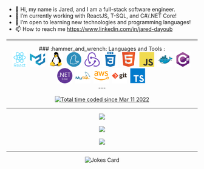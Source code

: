- 👋 Hi, my name is Jared, and I am a full-stack software engineer.
- 👀 I’m currently working with ReactJS, T-SQL, and C#/.NET Core!
- 🌱 I’m open to learning new technologies and programming languages!
- 📫 How to reach me https://www.linkedin.com/in/jared-dayoub
- ---

<div align="center">
### :hammer_and_wrench: Languages and Tools :
<div>   <img src="https://github.com/devicons/devicon/blob/master/icons/react/react-original-wordmark.svg" title="React" alt="React" width="40" height="40"/>&nbsp;  <img src="https://github.com/devicons/devicon/blob/master/icons/materialui/materialui-original.svg" title="Material UI" alt="Material UI" width="40" height="40"/>&nbsp;  <img src="https://github.com/devicons/devicon/blob/master/icons/linux/linux-original.svg" title="Linux" alt="Linux" width="40" height="40"/>&nbsp;   <img src="https://github.com/devicons/devicon/blob/master/icons/yarn/yarn-original.svg" title="Yarn" alt="Yarn" width="40" height="40"/>&nbsp;  <img src="https://github.com/devicons/devicon/blob/master/icons/redux/redux-original.svg" title="Redux" alt="Redux " width="40" height="40"/>&nbsp;  <img src="https://github.com/devicons/devicon/blob/master/icons/css3/css3-plain-wordmark.svg"  title="CSS3" alt="CSS" width="40" height="40"/>&nbsp;  <img src="https://github.com/devicons/devicon/blob/master/icons/html5/html5-original.svg" title="HTML5" alt="HTML" width="40" height="40"/>&nbsp;  <img src="https://github.com/devicons/devicon/blob/master/icons/javascript/javascript-original.svg" title="JavaScript" alt="JavaScript" width="40" height="40"/>&nbsp;   <img src="https://github.com/devicons/devicon/blob/master/icons/docker/docker-original.svg" title="Docker"  alt="Docker" width="40" height="40"/>&nbsp;   <img src="https://github.com/devicons/devicon/blob/master/icons/csharp/csharp-original.svg" title="C#"  alt="C#" width="40" height="40"/>&nbsp;   <img src="https://github.com/devicons/devicon/blob/master/icons/dotnetcore/dotnetcore-original.svg" title="DotNet"  alt="DotNet" width="40" height="40"/>&nbsp;  <img src="https://github.com/devicons/devicon/blob/master/icons/mysql/mysql-original-wordmark.svg" title="MySQL"  alt="MySQL" width="40" height="40"/>&nbsp;  <img src="https://github.com/devicons/devicon/blob/master/icons/amazonwebservices/amazonwebservices-plain-wordmark.svg" title="AWS" alt="AWS" width="40" height="40"/>&nbsp;  <img src="https://github.com/devicons/devicon/blob/master/icons/git/git-original-wordmark.svg" title="Git" alt="Git" width="40" height="40"/>&nbsp;  <img src="https://github.com/devicons/devicon/blob/master/icons/typescript/typescript-original.svg" title="Typescript" alt="Typescript" width="40" height="40"/>&nbsp;</div>
---

<a href="https://wakatime.com/@77b55958-a9fc-489f-bc2e-862f4aff07a9"><img src="https://wakatime.com/badge/user/77b55958-a9fc-489f-bc2e-862f4aff07a9.svg" alt="Total time coded since Mar 11 2022" /></a>

---

<img src="https://github-readme-stats.vercel.app/api/top-langs?username=jmdayoub"/>

<img src="https://wakatime.com/share/@jdayoub/3377aea5-57c6-4d76-a1e7-d430ce3ebfe9.svg" style="height: 300px"></img>

<img src="https://github-readme-stats.vercel.app/api?username=jmdayoub&show_icons=true&theme=dark"/>

---

![Jokes Card](https://readme-jokes.vercel.app/api)
</div>
<!---
jmdayoub/jmdayoub is a ✨ special ✨ repository because its `README.md` (this file) appears on your GitHub profile.
You can click the Preview link to take a look at your changes.
--->
